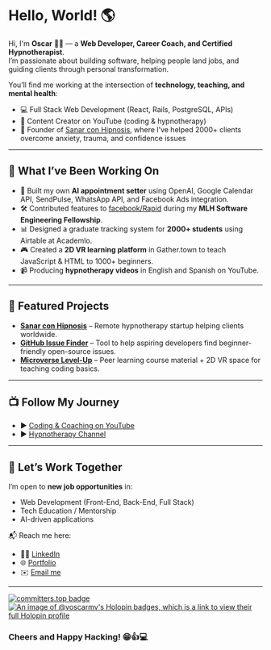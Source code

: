 # Hello, World! 🌎

Hi, I'm **Oscar** 👨‍💻 — a **Web Developer, Career Coach, and Certified Hypnotherapist**.  
I’m passionate about building software, helping people land jobs, and guiding clients through personal transformation.  

You’ll find me working at the intersection of **technology, teaching, and mental health**:  
- 💻 Full Stack Web Development (React, Rails, PostgreSQL, APIs)  
- 🎥 Content Creator on YouTube (coding & hypnotherapy)  
- 🧠 Founder of [Sanar con Hipnosis](https://www.sanarconhipnosis.com/), where I’ve helped 2000+ clients overcome anxiety, trauma, and confidence issues  

---

## 🔧 What I’ve Been Working On
- 🚀 Built my own **AI appointment setter** using OpenAI, Google Calendar API, SendPulse, WhatsApp API, and Facebook Ads integration.  
- 🛠 Contributed features to [facebook/Rapid](https://github.com/facebook/Rapid) during my **MLH Software Engineering Fellowship**.  
- 📊 Designed a graduate tracking system for **2000+ students** using Airtable at Academlo.  
- 🎮 Created a **2D VR learning platform** in Gather.town to teach JavaScript & HTML to 1000+ beginners.  
- 📹 Producing **hypnotherapy videos** in English and Spanish on YouTube.  

---

## 📌 Featured Projects
- [**Sanar con Hipnosis**](https://www.sanarconhipnosis.com/) – Remote hypnotherapy startup helping clients worldwide.  
- [**GitHub Issue Finder**](https://github.com/voscarmv/issue-finder) – Tool to help aspiring developers find beginner-friendly open-source issues.  
- [**Microverse Level-Up**](https://www.youtube.com/watch?v=8svDgrfZRR8) – Peer learning course material + 2D VR space for teaching coding basics.  

---

## 📺 Follow My Journey
- ▶️ [Coding & Coaching on YouTube](https://www.youtube.com/channel/UCLedI7TWQMIp5-ovGgMaa5g)  
- ▶️ [Hypnotherapy Channel](https://www.youtube.com/@sanarconhipnosis)  

---

## 🤝 Let’s Work Together
I’m open to **new job opportunities** in:  
- Web Development (Front-End, Back-End, Full Stack)  
- Tech Education / Mentorship  
- AI-driven applications  

📬 Reach me here:  
- 👨‍💼 [LinkedIn](https://www.linkedin.com/in/oscar-mier/)  
- 🌐 [Portfolio](https://voscarmv.github.io/portfolio/)  
- ✉️ [Email me](mailto:voscarmv@gmail.com)  

---
[![committers.top badge](https://user-badge.committers.top/mexico/voscarmv.svg)](https://user-badge.committers.top/mexico/voscarmv)
[![An image of @voscarmv's Holopin badges, which is a link to view their full Holopin profile](https://holopin.me/voscarmv)](https://holopin.io/@voscarmv)
### Cheers and Happy Hacking! 😁👍💻
